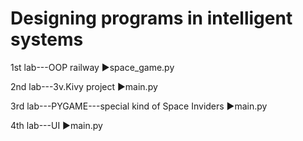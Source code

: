 # Designing programs in intelligent systems
1st lab---OOP railway
▶space_game.py

2nd lab---3v.Kivy project 
▶main.py

3rd lab---PYGAME---special kind of Space Inviders
▶main.py

4th lab---UI
▶main.py

